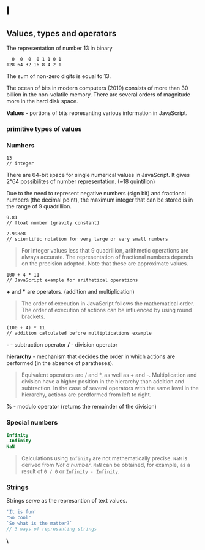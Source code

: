# I
## Values, types and operators

The representation of number 13 in binary

```
  0  0  0  0 1 1 0 1
128 64 32 16 8 4 2 1
```

The sum of non-zero digits is equal to 13.

The ocean of bits in modern computers (2019) consists of more than 30 billion in the non-volatile memory.
There are several orders of magnitude more in the hard disk space.

**Values** - portions of bits represanting various information in JavaScript.

### primitive types of values
### Numbers

```
13
// integer
```

There are 64-bit space for single numerical values in JavaScript.
It gives 2^64 possibilites of number representation. (~18 quintilion)

Due to the need to represent negative numbers (sign bit) and fractional numbers (the decimal point), the maximum integer that can be stored is in the range of 9 quadrillion.

```
9.81
// float number (gravity constant)
```

```
2.998e8
// scientific notation for very large or very small numbers
```

> For integer values less that 9 quadrillion, arithmetic operations are always accurate.
> The representation of fractional numbers depends on the precision adopted.
> Note that these are approximate values.

```
100 + 4 * 11
// JavaScript example for arithetical operations
```

**+** and __*__ are operators. (addition and multiplication)

> The order of execution in JavaScript follows the mathematical order.
> The order of execution of actions can be influenced by using round brackets.

```
(100 + 4) * 11
// addition calculated before multiplications example
```

**-** - subtraction operator
**/** - division operator

**hierarchy** - mechanism that decides the order in which actions are performed (in the absence of paratheses).

> Equivalent operators are / and *, as well as + and -.
> Multiplication and division have a higher position in the hierarchy than addition and subtraction.
> In the case of several operators with the same level in the hierarchy, actions are perdformed from left to right.

**%** - modulo operator (returns the remainder of the division)

### Special numbers

```js
Infinity
-Infinity
NaN
```

> Calculations using `Infinity` are not mathematically precise.
> `NaN` is derived from *Not a number*.
> `NaN` can be obtained, for example, as a result of `0 / 0` or `Infinity - Infinity`.

### Strings

Strings serve as the represantion of text values.

```js
'It is fun'
"So cool"
`So what is the matter?`
// 3 ways of represanting strings
```

**\\**